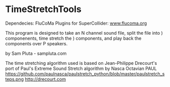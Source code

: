 # TimeStretchTools

Dependecies: FluCoMa Plugins for SuperCollider: www.flucoma.org

This program is designed to take an N channel sound file, split the file into ) componenents, time stretch the ) components, and play back the components over P speakers.


by Sam Pluta - sampluta.com

The time stretching algorithm used is based on Jean-Philippe Drecourt's port of Paul's Extreme Sound Stretch algorithm by Nasca Octavian PAUL
https://github.com/paulnasca/paulstretch_python/blob/master/paulstretch_steps.png
http://drecourt.com
